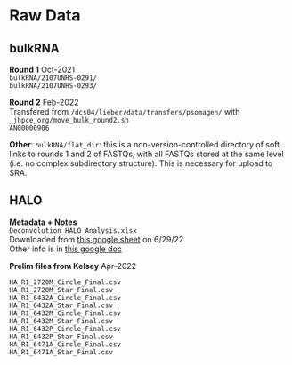 Raw Data
========

## bulkRNA
**Round 1** Oct-2021  
`bulkRNA/2107UNHS-0291/`  
`bulkRNA/2107UNHS-0293/`

**Round 2** Feb-2022  
Transfered from `/dcs04/lieber/data/transfers/psomagen/` with `_jhpce_org/move_bulk_round2.sh`  
`AN00000906`

**Other**: `bulkRNA/flat_dir`: this is a non-version-controlled directory of soft links to rounds 1 and 2 of FASTQs, with all FASTQs stored at the same level (i.e. no complex subdirectory structure). This is necessary for upload to SRA.


## HALO
**Metadata + Notes**  
`Deconvolution_HALO_Analysis.xlsx`  
Downloaded from [this google sheet](https://docs.google.com/spreadsheets/d/1bld6g-7MN2G18b8hwXEkC0dDOhWlzmFTAmpcPYdgXjI) on 6/29/22  
Other info is in [this google doc](https://docs.google.com/document/d/1GXbV134CdPmMcSw9pPeSKeHQ8tBMCf0gLuf5Sq4RF4g)


**Prelim files from Kelsey** Apr-2022

`HA_R1_2720M_Circle_Final.csv`  
`HA_R1_2720M_Star_Final.csv`  
`HA_R1_6432A_Circle_Final.csv`  
`HA_R1_6432A_Star_Final.csv`  
`HA_R1_6432M_Circle_Final.csv`  
`HA_R1_6432M_Star_Final.csv`  
`HA_R1_6432P_Circle_Final.csv`  
`HA_R1_6432P_Star_Final.csv`  
`HA_R1_6471A_Circle_Final.csv`  
`HA_R1_6471A_Star_Final.csv`  


